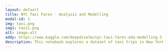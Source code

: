 ```yaml
---
layout: default
title: NYC Taxi Fares - Analysis and Modelling
modal-id: 1
img: taxi.png
img1: taxi1.png
alt: image-alt
addy: https://www.kaggle.com/deepdivelm/nyc-taxi-fares-eda-modelling-2-93
description: This notebook explores a dataset of taxi trips in New York City. Data visualisation is used to display insights, and an ensemble model is created using LightGBM and scikit-learn which predicts the fare paid for trips it has not seen. This model reduces loss, measured by root mean square error, by 70% relative to naive estimation of the mean fare.
---
```

